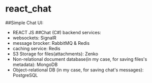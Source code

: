 # react_chat
##Simple Chat UI:
- REACT JS
##Chat (C#) backend services:
- websockets: SignalR 
- message brocker: RabbitMQ & Redis
- caching service: Redis 
- S3 Storage for files(attachments): Zenko
- Non-relational document database(in my case, for saving files's metadata): MongoDB
- Object-relational DB (in my case, for saving chat's messages): PostgreSQL
